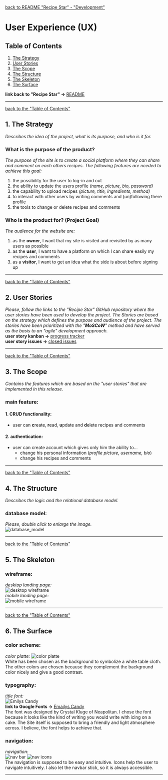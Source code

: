 [back to README "Recipe Star" - "Development"](./../README.md#development)
# User Experience (UX)
## Table of Contents
1. [The Strategy](#1-the-strategy)
2. [User Stories](#2-user-stories)
3. [The Scope](#3-the-scope)
4. [The Structure](#4-the-structure)
5. [The Skeleton](#5-the-skeleton)
6. [The Surface](#6-the-surface)  
  
  **link back to "Recipe Star" ->** [README](./../README.md)
***
[back to the "Table of Contents"](#table-of-contents)
## 1. The Strategy
*Describes the idea of the project, what is its purpose, and who is it for.*
### What is the purpose of the product?
*The purpose of the site is to create a social platform where they can share and comment on each others recipes. The following features are needed to achieve this goal:*
1. the possibility for the user to log-in and out
2. the ability to update the users profile *(name, picture, bio, password)*
3. the capability to upload recipes *(picture, title, ingredients, method)*
4. to interact with other users by writing comments and (un)following there profile
5. the tools to change or delete recipes and comments
### Who is the product for? (Project Goal)
*The audience for the website are:*
1. as the **owner**, I want that my site is visited and revisited by as many users as possible
2. as the **user**, I want to have a platform on which I can share easily my recipes and comments
3. as a **visitor**, I want to get an idea what the side is about before signing up
***
[back to the "Table of Contents"](#table-of-contents)
## 2. User Stories
*Please, follow the links to the "Recipe Star" GitHub repository where the user stories have been used to develop the project. The Stories are based on the strategy which defines the purpose and audience of the project. The stories have been prioritized with the "**MoSCoW**" method and have served as the basis to an "agile" development approach.*  
**user story kanban ->** [progress tracker](https://github.com/users/Zolske/projects/5/views/1)  
**user story issues ->** [closed issues](https://github.com/Zolske/recipe-star/issues?q=is%3Aissue+is%3Aclosed)
***
[back to the "Table of Contents"](#table-of-contents)
## 3. The Scope
*Contains the features which are based on the "user stories" that are implemented in this release.*  
### main feature:
#### **1. CRUD functionality:**
- user can **c**reate, **r**ead, **u**pdate and **d**elete recipes and comments
#### **2. authentication:**
- user can create account which gives only him the ability to...  
    - change his personal information (*profile picture, username, bio*)
    - change his recipes and comments  
***
[back to the "Table of Contents"](#table-of-contents)
## 4. The Structure
*Describes the logic and the relational database model.*
### database model:
*Please, double click to enlarge the image.*  
![database_model](./images/database_model.png)
***
[back to the "Table of Contents"](#table-of-contents)
## 5. The Skeleton
### wireframe:
*desktop landing page:*  
![desktop wireframe](./images/wireframe_recipe-star_desktop.png)  
*mobile landing page:*  
![mobile wireframe](./images/wireframe_recipe-star_mobile.png)
***
[back to the "Table of Contents"](#table-of-contents)
## 6. The Surface
### color scheme:
*color platte:*
![color platte](./images/color-platte_recipe-star.webp)  
White has been chosen as the background to symbolize a white table cloth. The other colors are chosen because they complement the background color nicely and give a good contrast.
### typography:
*title font:*  
![Emilys Candy](./images/font-Emilys_Candy.webp)  
**link to Google Fonts ->** [Emailys Candy](https://fonts.google.com/specimen/Emilys+Candy?query=Neapolitan&preview.text=Emilys%20Candy&preview.text_type=custom)  
The font was designed by Crystal Kluge of Neapolitan. I chose the font because it looks like the kind of writing you would write with icing on a cake. The Site itself is supposed to bring a friendly and light atmosphere across. I believe, the font helps to achieve that.  
### navigation:  
*navigation:*  
![nav bar](./images/navbar.webp) ![nav icons](./images/icons-nav.webp  )  
The navigation is supposed to be easy and intuitive. Icons help the user to navigate intuitively. I also let the navbar stick, so it is always accessible.
***
